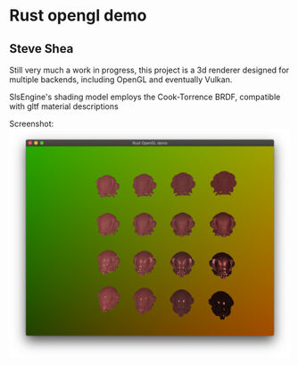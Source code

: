 # Rust opengl demo

## Steve Shea 

Still very much a work in progress, this project is a 3d renderer designed 
for multiple backends, including OpenGL and eventually Vulkan.

SlsEngine's shading model employs the Cook-Torrence BRDF, compatible with
gltf material descriptions

Screenshot: ![A renderer screenshot](doc/screenshot.png)